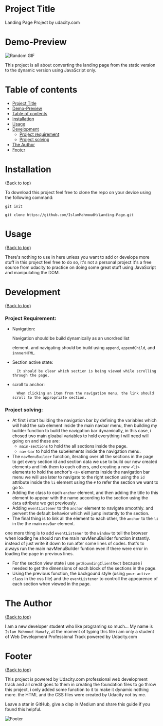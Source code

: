 <!-- this README.md file content is copied from the udacity Mentioned link in the project Rubric: 

https://github.com/navendu-pottekkat/awesome-readme/blob/master/README-template.md

i just changed some stuffs Modifing the related info to the project... so all the credit for this README.md file goes to it's owner, in the link above -->

<!-- I do upload a version of this project folder on Github:

the link for it:
     https://github.com/IslamMahmoudH/Landing-Page.git

-->

# Project Title

Landing Page Project by udacity.com

# Demo-Preview

<!-- Add a demo for your project -->



![Random GIF](https://media.giphy.com/media/ZVik7pBtu9dNS/giphy.gif) 

This project is all about converting the landing page from the static version to the dynamic version using JavaScript only.

# Table of contents

- [Project Title](#project-title)
- [Demo-Preview](#demo-preview)
- [Table of contents](#table-of-contents)
- [Installation](#installation)
- [Usage](#usage)
- [Development](#development)
    - [Project requirement](#project-requirement)
    - [Project solving](#project-solving)
- [The Author](#the-author)
- [Footer](#footer)

# Installation
[(Back to top)](#table-of-contents)


To download this project feel free to clone the repo on your device using the following command:

```git init```

```git clone https://github.com/IslamMahmoudH/Landing-Page.git ```

# Usage
[(Back to top)](#table-of-contents)

<!-- This is optional and it is used to give the user info on how to use the project after installation. This could be added in the Installation section also. -->
There's nothing to use in here unless you want to add or develope more stuff in this project feel free to do so, it's not a personal project it's a free source from udacity to practice on doing some great stuff using JavaScript and manipulating the DOM.

# Development
[(Back to top)](#table-of-contents)

<!-- This is the place where you give instructions to developers on how to modify the code.

You could give **instructions in depth** of **how the code works** and how everything is put together.

You could also give specific instructions to how they can setup their development environment.

Ideally, you should keep the README simple. If you need to add more complex explanations, use a wiki. Check out [this wiki](https://github.com/navendu-pottekkat/nsfw-filter/wiki) for inspiration. -->
### Project Requirement:
- Navigation:

    Navigation should be build dynamically as an unordred list <ul></ul> element. and navigating should be build using ```append```, ```appendChild```, and ```innnerHTML```.
- Section active state:

        It should be clear which section is being viewed while scrolling through the page.
- scroll to anchor:

        When clicking an item from the navigation menu, the link should scroll to the appropriate section.

### Project solving:
- At first i start building the navigation bar by defining the variables which will hold the sub element inside the main navbar menu, then building my builder function to build the navigation bar dynamically, in this case, i chosed two main gloabal variables to hold everything i will need will going on and these are:
    - ```main-sections``` to hold the all sections inside the page.
    - ```nav-bar``` to hold the subelements inside the navigation menu.
- The ```navMenuBuilder``` function, iterating over all the sections in the page to get every section id and section data we use to build our new created elements and link them to each others, and creating a new ```<li>``` elements to hold the anchor's ```<a>``` elements inside the navigation bar menu we will use later to navigate to the right section using the ```id``` attribute inside the ```li``` element using the ```#``` to refer the section we want to go to.
- Adding the class to each ```anchor``` element, and then adding the title to this element to appear with the name according to the section using the ``` data``` attribute we get previously.
- Adding ```eventListener``` to the ```anchor``` element to navigate smoothly. and pervent the default behavior which will jump instantly to the section.
- The final thing is to link all the element to each other, the ```anchor``` to the ```li``` in the the main ```navBar``` element.

one more thing is to add ```eventListener``` to the ```window``` to tell the browser when loading he should run the main navMenuBuilder function instantly. instead of just write it down to run after some lines of codes. that's to always run the main navMenuBuilder funtion even if there were error in loading the page in previous lines.

- For the section view state i use  ```getBoundingClientRect``` because i needed to get the dimensions of each block of the sections in the page.
- Using the previous function, the backgound style (using ```your-active-class``` in the css file) and the ```eventListener``` to controll the appearence of each section when viewed in the page. 

       


# The Author
[(Back to top)](#table-of-contents)

I am a new developer student who like programing so much... My name is ```Islam Mahmoud Hanafy```, at the moment of typing this file i am only a student of Web Development Professional Track powered by Udacity.com


# Footer
[(Back to top)](#table-of-contents)

<!-- Let's also add a footer because I love footers and also you **can** use this to convey important info.

Let's make it an image because by now you have realised that multimedia in images == cool(*please notice the subtle programming joke). -->
This project is powered by Udacity.com professional web development track and all credit goes to them in creating the foundation files to go throw this project, i only added some function to it to make it dynamic nothing more. the HTML and the CSS files were created by Udacity not by me.

Leave a star in GitHub, give a clap in Medium and share this guide if you found this helpful.

<!-- Add the footer here -->

![Footer](https://github.com/navendu-pottekkat/awesome-readme/blob/master/fooooooter.png) 